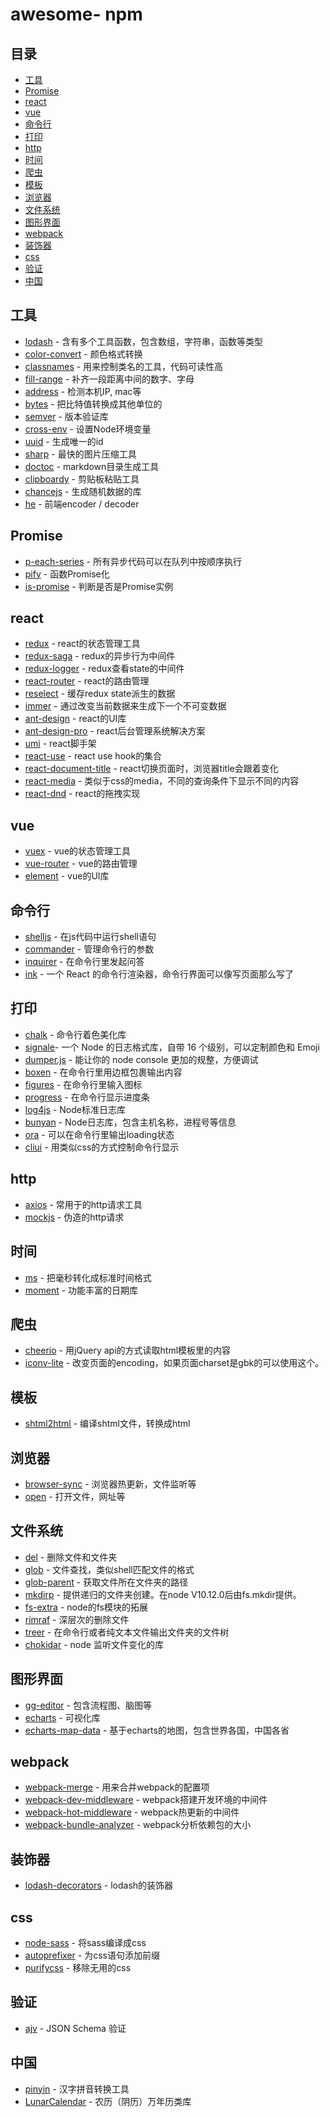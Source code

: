 # awesome- npm

## 目录

- [工具](#%E5%B7%A5%E5%85%B7)
- [Promise](#promise)
- [react](#react)
- [vue](#vue)
- [命令行](#%E5%91%BD%E4%BB%A4%E8%A1%8C)
- [打印](#%E6%89%93%E5%8D%B0)
- [http](#http)
- [时间](#%E6%97%B6%E9%97%B4)
- [爬虫](#%E7%88%AC%E8%99%AB)
- [模板](#%E6%A8%A1%E6%9D%BF)
- [浏览器](#%E6%B5%8F%E8%A7%88%E5%99%A8)
- [文件系统](#%E6%96%87%E4%BB%B6%E7%B3%BB%E7%BB%9F)
- [图形界面](#%E5%9B%BE%E5%BD%A2%E7%95%8C%E9%9D%A2)
- [webpack](#webpack)
- [装饰器](#%E8%A3%85%E9%A5%B0%E5%99%A8)
- [css](#css)
- [验证](#%E9%AA%8C%E8%AF%81)
- [中国](#%E4%B8%AD%E5%9B%BD)



## 工具

* [lodash](https://github.com/lodash/lodash) - 含有多个工具函数，包含数组，字符串，函数等类型
* [color-convert](https://github.com/Qix-/color-convert) - 颜色格式转换
* [classnames](https://github.com/JedWatson/classnames) - 用来控制类名的工具，代码可读性高
* [fill-range](https://github.com/jonschlinkert/fill-range) - 补齐一段距离中间的数字、字母
* [address](https://github.com/node-modules/address) - 检测本机IP, mac等
* [bytes](https://github.com/visionmedia/bytes.js) - 把比特值转换成其他单位的
* [semver](https://github.com/npm/node-semver) - 版本验证库
* [cross-env](https://github.com/kentcdodds/cross-env) - 设置Node环境变量
* [uuid](https://github.com/kelektiv/node-uuid) - 生成唯一的id
* [sharp](https://github.com/lovell/sharp) - 最快的图片压缩工具
* [doctoc](https://github.com/thlorenz/doctoc) - markdown目录生成工具
* [clipboardy](https://github.com/sindresorhus/clipboardy) - 剪贴板粘贴工具
* [chancejs](https://github.com/chancejs/chancejs) - 生成随机数据的库
* [he](https://github.com/mathiasbynens/he) - 前端encoder / decoder

## Promise

* [p-each-series](https://github.com/sindresorhus/p-each-series) - 所有异步代码可以在队列中按顺序执行
* [pify](https://github.com/sindresorhus/pify) - 函数Promise化
* [is-promise](https://github.com/then/is-promise) - 判断是否是Promise实例


## react

* [redux](https://github.com/reduxjs/redux) - react的状态管理工具
* [redux-saga](https://github.com/redux-saga/redux-saga) - redux的异步行为中间件
* [redux-logger](https://github.com/LogRocket/redux-logger) - redux查看state的中间件
* [react-router](https://github.com/ReactTraining/react-router) - react的路由管理
* [reselect](https://github.com/reduxjs/reselect) - 缓存redux state派生的数据
* [immer](https://github.com/immerjs/immer) - 通过改变当前数据来生成下一个不可变数据
* [ant-design](https://github.com/ant-design/ant-design) - react的UI库
* [ant-design-pro](https://github.com/ant-design/ant-design-pro) - react后台管理系统解决方案
* [umi](https://github.com/umijs/umi) - react脚手架
* [react-use](https://github.com/streamich/react-use) - react use hook的集合
* [react-document-title](https://github.com/gaearon/react-document-title) - react切换页面时，浏览器title会跟着变化
* [react-media](https://github.com/ReactTraining/react-media) - 类似于css的media，不同的查询条件下显示不同的内容
* [react-dnd](https://github.com/react-dnd/react-dnd) - react的拖拽实现

## vue

* [vuex](https://github.com/vuejs/vuex) - vue的状态管理工具
* [vue-router](https://github.com/vuejs/vue-router) - vue的路由管理
* [element](https://github.com/ElemeFE/element) - vue的UI库

## 命令行

* [shelljs](https://github.com/shelljs/shelljs) - 在js代码中运行shell语句
* [commander](https://github.com/tj/commander.js) - 管理命令行的参数
* [inquirer](https://github.com/SBoudrias/Inquirer.js) - 在命令行里发起问答
* [ink](https://github.com/vadimdemedes/ink) - 一个 React 的命令行渲染器，命令行界面可以像写页面那么写了

## 打印

* [chalk](https://github.com/chalk/chalk) - 命令行着色美化库
* [signale](https://github.com/klaussinani/signale)-  一个 Node 的日志格式库，自带 16 个级别，可以定制颜色和 Emoji
* [dumper.js](https://github.com/ziishaned/dumper.js) - 能让你的 node console 更加的规整，方便调试
* [boxen](https://github.com/sindresorhus/boxen) - 在命令行里用边框包裹输出内容
* [figures](https://github.com/sindresorhus/figures) - 在命令行里输入图标
* [progress](https://github.com/visionmedia/node-progress) - 在命令行显示进度条
* [log4js](https://github.com/log4js-node/log4js-node) - Node标准日志库
* [bunyan](https://github.com/trentm/node-bunyan) - Node日志库，包含主机名称，进程号等信息
* [ora](https://github.com/sindresorhus/ora) - 可以在命令行里输出loading状态
* [cliui](https://github.com/yargs/cliui) - 用类似css的方式控制命令行显示

## http

* [axios](https://github.com/axios/axios) - 常用于的http请求工具
* [mockjs](https://github.com/nuysoft/Mock) - 伪造的http请求


## 时间

* [ms](https://github.com/zeit/ms) - 把毫秒转化成标准时间格式
* [moment](https://github.com/moment/moment) - 功能丰富的日期库


## 爬虫

* [cheerio](https://github.com/cheeriojs/cheerio) - 用jQuery api的方式读取html模板里的内容
* [iconv-lite](https://github.com/ashtuchkin/iconv-lite) - 改变页面的encoding，如果页面charset是gbk的可以使用这个。

## 模板

* [shtml2html](https://github.com/librajt/shtml2html) - 编译shtml文件，转换成html

## 浏览器

* [browser-sync](https://github.com/BrowserSync/browser-sync) - 浏览器热更新，文件监听等
* [open](https://github.com/sindresorhus/open) - 打开文件，网址等

## 文件系统

* [del](https://github.com/sindresorhus/del) - 删除文件和文件夹
* [glob](https://github.com/isaacs/node-glob) - 文件查找，类似shell匹配文件的格式
* [glob-parent](https://github.com/es128/glob-parent) - 获取文件所在文件夹的路径
* [mkdirp](https://github.com/substack/node-mkdirp) - 提供递归的文件夹创建。在node V10.12.0后由fs.mkdir提供。
* [fs-extra](https://github.com/jprichardson/node-fs-extra) - node的fs模块的拓展
* [rimraf](https://github.com/isaacs/rimraf) - 深层次的删除文件
* [treer](https://github.com/derycktse/treer) - 在命令行或者纯文本文件输出文件夹的文件树
* [chokidar](https://github.com/paulmillr/chokidar) - node 监听文件变化的库

## 图形界面

* [gg-editor](https://github.com/gaoli/GGEditor) - 包含流程图、脑图等
* [echarts](https://github.com/apache/incubator-echarts) - 可视化库
* [echarts-map-data](https://github.com/taozhiw/echarts-map-data) - 基于echarts的地图，包含世界各国，中国各省


## webpack

- [webpack-merge](https://github.com/survivejs/webpack-merge) - 用来合并webpack的配置项
- [webpack-dev-middleware](https://github.com/webpack/webpack-dev-middleware) - webpack搭建开发环境的中间件
- [webpack-hot-middleware](https://github.com/webpack-contrib/webpack-hot-middleware) - webpack热更新的中间件
- [webpack-bundle-analyzer](https://github.com/webpack-contrib/webpack-bundle-analyzer) - webpack分析依赖包的大小


## 装饰器

* [lodash-decorators](https://github.com/steelsojka/lodash-decorators) - lodash的装饰器


## css

- [node-sass](https://github.com/sass/node-sass) - 将sass编译成css
- [autoprefixer](https://github.com/postcss/autoprefixer) - 为css语句添加前缀
- [purifycss](https://github.com/purifycss/purifycss) - 移除无用的css


## 验证

* [ajv](https://github.com/epoberezkin/ajv) - JSON Schema 验证

## 中国

* [pinyin](https://github.com/hotoo/pinyin) - 汉字拼音转换工具
* [LunarCalendar](https://github.com/zzyss86/LunarCalendar) - 农历（阴历）万年历类库